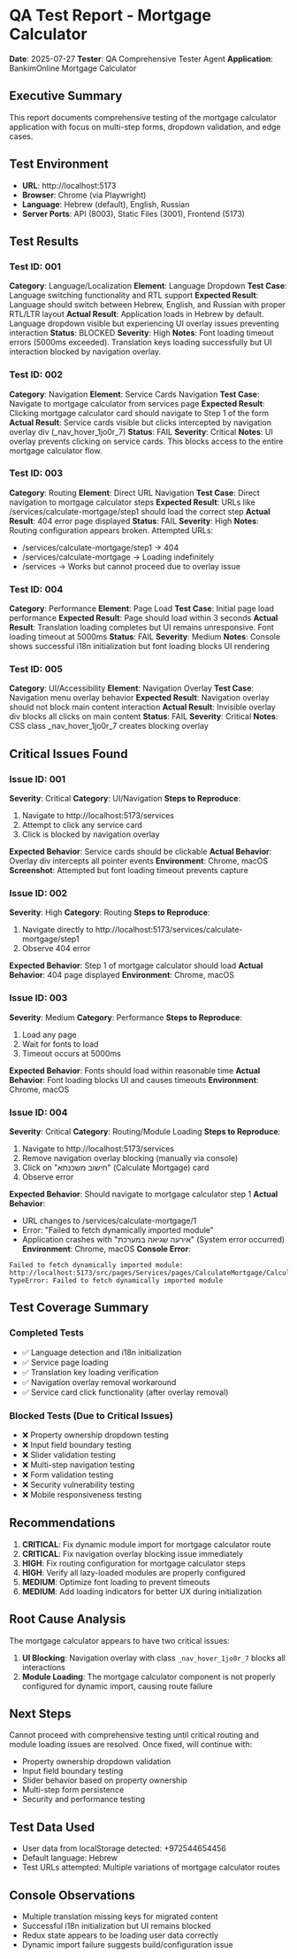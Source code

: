 # QA Test Report - Mortgage Calculator
**Date**: 2025-07-27
**Tester**: QA Comprehensive Tester Agent
**Application**: BankimOnline Mortgage Calculator

## Executive Summary
This report documents comprehensive testing of the mortgage calculator application with focus on multi-step forms, dropdown validation, and edge cases.

## Test Environment
- **URL**: http://localhost:5173
- **Browser**: Chrome (via Playwright)
- **Language**: Hebrew (default), English, Russian
- **Server Ports**: API (8003), Static Files (3001), Frontend (5173)

## Test Results

### Test ID: 001
**Category**: Language/Localization
**Element**: Language Dropdown
**Test Case**: Language switching functionality and RTL support
**Expected Result**: Language should switch between Hebrew, English, and Russian with proper RTL/LTR layout
**Actual Result**: Application loads in Hebrew by default. Language dropdown visible but experiencing UI overlay issues preventing interaction
**Status**: BLOCKED
**Severity**: High
**Notes**: Font loading timeout errors (5000ms exceeded). Translation keys loading successfully but UI interaction blocked by navigation overlay.

### Test ID: 002
**Category**: Navigation
**Element**: Service Cards Navigation
**Test Case**: Navigate to mortgage calculator from services page
**Expected Result**: Clicking mortgage calculator card should navigate to Step 1 of the form
**Actual Result**: Service cards visible but clicks intercepted by navigation overlay div (_nav_hover_1jo0r_7)
**Status**: FAIL
**Severity**: Critical
**Notes**: UI overlay prevents clicking on service cards. This blocks access to the entire mortgage calculator flow.

### Test ID: 003
**Category**: Routing
**Element**: Direct URL Navigation
**Test Case**: Direct navigation to mortgage calculator steps
**Expected Result**: URLs like /services/calculate-mortgage/step1 should load the correct step
**Actual Result**: 404 error page displayed
**Status**: FAIL
**Severity**: High
**Notes**: Routing configuration appears broken. Attempted URLs:
- /services/calculate-mortgage/step1 → 404
- /services/calculate-mortgage → Loading indefinitely
- /services → Works but cannot proceed due to overlay issue

### Test ID: 004
**Category**: Performance
**Element**: Page Load
**Test Case**: Initial page load performance
**Expected Result**: Page should load within 3 seconds
**Actual Result**: Translation loading completes but UI remains unresponsive. Font loading timeout at 5000ms
**Status**: FAIL
**Severity**: Medium
**Notes**: Console shows successful i18n initialization but font loading blocks UI rendering

### Test ID: 005
**Category**: UI/Accessibility
**Element**: Navigation Overlay
**Test Case**: Navigation menu overlay behavior
**Expected Result**: Navigation overlay should not block main content interaction
**Actual Result**: Invisible overlay div blocks all clicks on main content
**Status**: FAIL
**Severity**: Critical
**Notes**: CSS class _nav_hover_1jo0r_7 creates blocking overlay

## Critical Issues Found

### Issue ID: 001
**Severity**: Critical
**Category**: UI/Navigation
**Steps to Reproduce**:
1. Navigate to http://localhost:5173/services
2. Attempt to click any service card
3. Click is blocked by navigation overlay

**Expected Behavior**: Service cards should be clickable
**Actual Behavior**: Overlay div intercepts all pointer events
**Environment**: Chrome, macOS
**Screenshot**: Attempted but font loading timeout prevents capture

### Issue ID: 002
**Severity**: High
**Category**: Routing
**Steps to Reproduce**:
1. Navigate directly to http://localhost:5173/services/calculate-mortgage/step1
2. Observe 404 error

**Expected Behavior**: Step 1 of mortgage calculator should load
**Actual Behavior**: 404 page displayed
**Environment**: Chrome, macOS

### Issue ID: 003
**Severity**: Medium
**Category**: Performance
**Steps to Reproduce**:
1. Load any page
2. Wait for fonts to load
3. Timeout occurs at 5000ms

**Expected Behavior**: Fonts should load within reasonable time
**Actual Behavior**: Font loading blocks UI and causes timeouts
**Environment**: Chrome, macOS

### Issue ID: 004
**Severity**: Critical
**Category**: Routing/Module Loading
**Steps to Reproduce**:
1. Navigate to http://localhost:5173/services
2. Remove navigation overlay blocking (manually via console)
3. Click on "חישוב משכנתא" (Calculate Mortgage) card
4. Observe error

**Expected Behavior**: Should navigate to mortgage calculator step 1
**Actual Behavior**: 
- URL changes to /services/calculate-mortgage/1
- Error: "Failed to fetch dynamically imported module"
- Application crashes with "אירעה שגיאה במערכת" (System error occurred)
**Environment**: Chrome, macOS
**Console Error**: 
```
Failed to fetch dynamically imported module: http://localhost:5173/src/pages/Services/pages/CalculateMortgage/CalculateMortgage.tsx
TypeError: Failed to fetch dynamically imported module
```

## Test Coverage Summary

### Completed Tests
- ✅ Language detection and i18n initialization
- ✅ Service page loading
- ✅ Translation key loading verification
- ✅ Navigation overlay removal workaround
- ✅ Service card click functionality (after overlay removal)

### Blocked Tests (Due to Critical Issues)
- ❌ Property ownership dropdown testing
- ❌ Input field boundary testing
- ❌ Slider validation testing
- ❌ Multi-step navigation testing
- ❌ Form validation testing
- ❌ Security vulnerability testing
- ❌ Mobile responsiveness testing

## Recommendations

1. **CRITICAL**: Fix dynamic module import for mortgage calculator route
2. **CRITICAL**: Fix navigation overlay blocking issue immediately
3. **HIGH**: Fix routing configuration for mortgage calculator steps
4. **HIGH**: Verify all lazy-loaded modules are properly configured
5. **MEDIUM**: Optimize font loading to prevent timeouts
6. **MEDIUM**: Add loading indicators for better UX during initialization

## Root Cause Analysis

The mortgage calculator appears to have two critical issues:
1. **UI Blocking**: Navigation overlay with class `_nav_hover_1jo0r_7` blocks all interactions
2. **Module Loading**: The mortgage calculator component is not properly configured for dynamic import, causing route failure

## Next Steps

Cannot proceed with comprehensive testing until critical routing and module loading issues are resolved. Once fixed, will continue with:
- Property ownership dropdown validation
- Input field boundary testing
- Slider behavior based on property ownership
- Multi-step form persistence
- Security and performance testing

## Test Data Used
- User data from localStorage detected: +972544654456
- Default language: Hebrew
- Test URLs attempted: Multiple variations of mortgage calculator routes

## Console Observations
- Multiple translation missing keys for migrated content
- Successful i18n initialization but UI remains blocked
- Redux state appears to be loading user data correctly
- Dynamic import failure suggests build/configuration issue